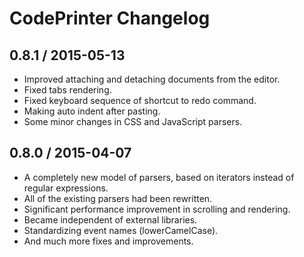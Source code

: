 # CodePrinter Changelog

## 0.8.1 / 2015-05-13
+ Improved attaching and detaching documents from the editor.
+ Fixed tabs rendering.
+ Fixed keyboard sequence of shortcut to redo command.
+ Making auto indent after pasting.
+ Some minor changes in CSS and JavaScript parsers.

## 0.8.0 / 2015-04-07
+ A completely new model of parsers, based on iterators instead of regular expressions.
+ All of the existing parsers had been rewritten.
+ Significant performance improvement in scrolling and rendering.
+ Became independent of external libraries.
+ Standardizing event names (lowerCamelCase).
+ And much more fixes and improvements.
